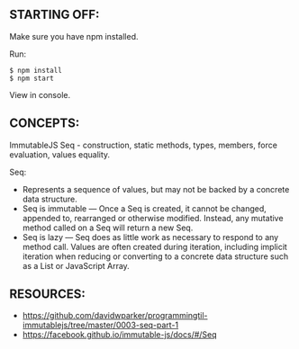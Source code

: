 ## STARTING OFF:

Make sure you have npm installed.

Run:
```
$ npm install
$ npm start
```

View in console.

## CONCEPTS:

ImmutableJS Seq - construction, static methods, types, members, force evaluation, values equality.

Seq:
* Represents a sequence of values, but may not be backed by a concrete data structure.
* Seq is immutable — Once a Seq is created, it cannot be changed, appended to, rearranged or otherwise modified. Instead, any mutative method called on a Seq will return a new Seq.
* Seq is lazy — Seq does as little work as necessary to respond to any method call. Values are often created during iteration, including implicit iteration when reducing or converting to a concrete data structure such as a List or JavaScript Array.

## RESOURCES:

* https://github.com/davidwparker/programmingtil-immutablejs/tree/master/0003-seq-part-1
* https://facebook.github.io/immutable-js/docs/#/Seq
